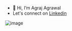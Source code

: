 - 👋 Hi, I’m Agraj Agrawal
- Let's connect on [Linkedin](https://www.linkedin.com/in/agrajagrawal/) 

![image](https://github.com/user-attachments/assets/72355b0e-a733-4363-ab31-769ec5a6d1ce)


<!---
agraj-smallcase/agraj-smallcase is a ✨ special ✨ repository because its `README.md` (this file) appears on your GitHub profile.
You can click the Preview link to take a look at your changes.
--->
